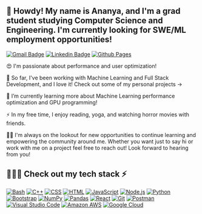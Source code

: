 ## 🤠  Howdy! My name is Ananya, and I'm a grad student studying Computer Science and Engineering. I'm currently looking for SWE/ML employment opportunities!


[![Gmail Badge](https://img.shields.io/badge/-apagadala@scu.edu-c14438?style=for-the-badge&logo=gmail&logoColor=white&link=mailto:apagadala@scu.edu)](mailto:apagadala@scu.edu)
[![Linkedin Badge](https://img.shields.io/badge/-ananyapg-%230077B5.svg?style=for-the-badge&logo=linkedin&logoColor=white=https://www.linkedin.com/in/ananyapg/)](https://www.linkedin.com/in/ananyapg/)
[![Github Pages](https://img.shields.io/badge/pags.dev-121013?style=for-the-badge&logo=github&logoColor=white)](https://www.pags.dev)


 😍 I'm passionate about performance and user optimization! 

 🔭  So far, I've been working with Machine Learning and Full Stack Development, and I love it! Check out some of my personal projects ->

 🌱 I’m currently learning more about Machine Learning performance optimization and GPU programming!

 ⚡  In my free time, I enjoy reading, yoga, and watching horror movies with friends. 

 👯‍♀️ I'm always on the lookout for new opportunities to continue learning and empowering the community around me. Whether you want just to say hi or work with me on a project feel free to reach out! Look forward to hearing from you!

## 👩🏾‍💻 Check out my tech stack ⚡️

<p>
    <a href="#"><img alt="Bash" src="https://img.shields.io/badge/Bash-121011.svg?logo=gnu-bash&logoColor=white"></a>
    <a href="#"><img alt="C++" src="https://custom-icon-badges.herokuapp.com/badge/C++-9C033A.svg?logo=cpp2&logoColor=white"></a>
    <a href="#"><img alt="CSS" src="https://img.shields.io/badge/CSS-1572B6.svg?logo=css3&logoColor=white"></a>
    <a href="#"><img alt="HTML" src="https://img.shields.io/badge/HTML-E34F26.svg?logo=html5&logoColor=white"></a>
    <a href="#"><img alt="JavaScript" src="https://img.shields.io/badge/JavaScript-F7DF1E.svg?logo=javascript&logoColor=black"></a>
    <a href="#"><img alt="Node.js" src="https://img.shields.io/badge/Node.js-43853D.svg?logo=node.js&logoColor=white"></a>
    <a href="#"><img alt="Python" src="https://img.shields.io/badge/Python-14354C.svg?logo=python&logoColor=white"></a>
    <a href="#"><img alt="Bootstrap" src="https://img.shields.io/badge/Bootstrap-7952B3.svg?logo=bootstrap&logoColor=white"></a>
    <a href="#"><img alt="NumPy" src="https://img.shields.io/badge/Numpy-013243.svg?logo=numpy&logoColor=white"></a>
    <a href="#"><img alt="Pandas" src="https://img.shields.io/badge/Pandas-150458.svg?logo=pandas&logoColor=white"></a>
    <a href="#"><img alt="React" src="https://img.shields.io/badge/React-20232a.svg?logo=react&logoColor=%2361DAFB"></a>
    <a href="#"><img alt="Git" src="https://img.shields.io/badge/Git-F05033.svg?logo=git&logoColor=white"></a>
    <a href="#"><img alt="Postman" src="https://img.shields.io/badge/Postman-FF6C37?logo=postman&logoColor=white"></a>
    <a href="#"><img alt="Visual Studio Code" src="https://img.shields.io/badge/Visual%20Studio%20Code-0078d7.svg?logo=visual-studio-code&logoColor=white"></a>
    <a href="#"><img alt="Amazon AWS" src="https://img.shields.io/badge/Amazon%20AWS-232F3E?style=flat-square&logo=amazon-aws"></a>  
    <a href="#"><img alt="Google Cloud" src="https://img.shields.io/badge/Google%20Cloud-black?style=flat-square&logo=google-cloud"></a>
</p>


